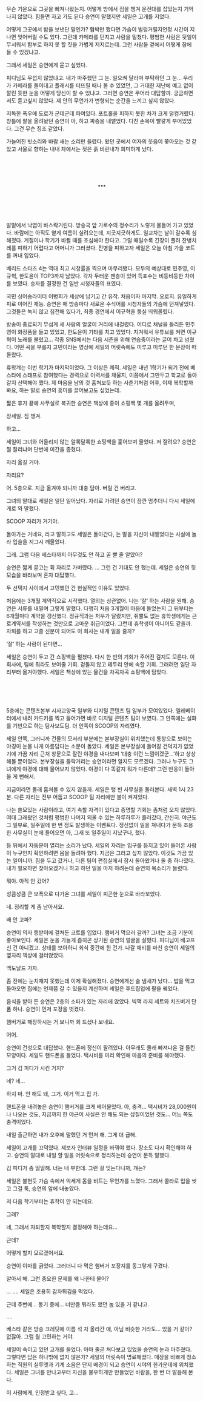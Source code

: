 

무슨 기운으로 그곳을 빠져나왔는지. 어떻게 방에서 짐을 챙겨 운전대를 잡았는지 기억나지 않았다. 힘들면 자고 가도 된다 승연이 말했지만 세일은 고개를 저었다.

어떻게 그곳에서 밤을 보낸단 말인가? 협박만 했다면 가슴이 벌렁거릴지언정 시간이 지나면 잊어버릴 수도 있다. 그런데 카메라를 던지고 사람을 밀쳤다. 평범한 사람은 뒷일이 무서워서 함부로 하지 못 할 짓을 가볍게 저지르는데. 그런 사람들 곁에서 어떻게 잠에 들 수 있겠냐고.

그래서 세일은 승연에게 묻고 싶었다.

피디님도 무섭지 않았냐고. 내가 마주했던 그 눈. 일으켜 달라며 부탁하던 그 눈… 우리가 카메라를 들이대고 플래시를 터뜨릴 때나 볼 수 있었던, 그 거대한 재난에 예고 없이 깔린 듯한 눈을 어떻게 당신이 할 수 있냐고. 그러면 승연은 무어라 대답할까. 궁금하면서도 듣고싶지 않았다. 제 안의 무언가가 변형되는 순간을 느끼고 싶지 않았다.

지독한 폭우에 도로가 군데군데 파여있다. 포트홀을 피하지 못한 차가 크게 덜컹거렸다. 창틀에 팔을 올려놨던 승연이 아, 하고 짜증을 내뱉었다. 다친 손목이 빨갛게 부어있었다. 그건 무슨 징조 같았다.

가늘어진 빗소리와 바람 새는 소리만 들렸다. 왔던 곳에서 여자의 웃음이 쫓아오는 것 같았고 서울로 향하는 내내 차에서는 젖은 흙 비린내가 희미하게 났다.




ㅤ

ㅤ

<center>***</center>




ㅤ

ㅤ



발밑에서 낙엽이 바스락거린다. 방송국 앞 가로수의 정수리가 노랗게 물들어 가고 있었다. 바람에는 아직도 옅게 여름이 실려오는데, 지긋지긋하게도. 일교차는 날이 갈수록 심해졌다. 계절이나 학기가 바뀔 때를 조심해야 한다고. 그럴 때일수록 긴장이 풀려 잔병치레를 피하기 어렵다고 어머니가 그러셨다. 잔병을 피하고자 세일은 오늘 아침 가을 코트를 꺼내 입었다. 

베리드 스타즈 4는 역대 최고 시청률을 찍으며 마무리됐다. 모두의 예상대로 민주영, 이규혁, 한도윤이 TOP3까지 남았다. 각자 두터운 팬층이 있어 득표수는 비등비등한 차이를 보였다. 승자를 결정한 건 일반 시청자들의 표였다.

국민 싱어송라이터 이병희가 세상에 남기고 간 유작. 처음이자 마지막. 오로지. 유일하게 피로 이어진 재능. 승연은 매 방송마다 새로운 수식어를 시청자들의 가슴에 던져넣었다. 그것들은 녹지 않고 침전해 있다가, 최종 경연에서 이규혁을 둥실 띄워올렸다.

방송이 종료되기 무섭게 세 사람의 얼굴이 거리에 내걸렸다. 어디로 채널을 돌리든 민주영이 화장품을 들고 있었고, 한도윤이 기타를 치고 있었다. 지겨워서 유튜브를 켜면 이규혁이 노래를 불렀고... 각종 SNS에서는 다음 시즌을 위해 연습중이라는 글이 차고 넘쳤다. 어떤 곡을 부를지 고민이라는 영상에 세일의 머릿속에도 미루고 미루던 한 문장이 떠올랐다.

휴학계는 이번 학기가 마지막이었다. 그 이상은 제적. 세일은 내년 1학기가 되기 전에 베스타에 스태프로 참여했다는 경력으로 이력서를 채울지, 이쯤에서 그만두고 학교로 돌아갈지 선택해야 했다. 제 마음을 남의 것 훔쳐보듯 하는 사춘기처럼 어휴, 이제 복학할까 봐요, 하는 말로 승연의 흥미를 끌어보고도 싶었는데.

짧은 휴가 끝에 사무실로 복귀한 승연은 책상에 종이 쇼핑백 몇 개를 올려두며,

장세일. 짐 챙겨.

하고...

세일이 그녀와 어울리지 않는 알록달록한 쇼핑백을 훑어보며 물었다. 저 잘려요? 승연은 뭘 잘리냐며 단번에 미간을 좁혔다.

자리 옮길 거야.

자리요?

어. 5층으로. 지금 옮겨야 되니까 대충 담아. 버릴 건 버리고.

그녀의 말대로 세일은 일단 일어났다. 자리로 가려던 승연이 잠깐 멈추더니 다시 세일에게로 와 말했다.

SCOOP 자리가 거기야.

돌아가는 거네요, 라고 말하고도 세일은 돌아간다, 는 말을 자신이 내뱉었다는 사실에 놀라 입술을 지그시 깨물었다.

그래. 그럼 다음 베스타까지 아무것도 안 하고 꿀 빨 줄 알았어?

승연은 짧게 묻고는 휙 자리로 가버렸다. … 그런 건 기대도 안 했는데. 세일은 승연의 뒷모습을 바라보며 혼자 대답했다.

두 선택지 사이에서 고민했던 건 현실적인 이유도 있었다.

처음에는 3개월 계약직으로 시작했다. 열의는 상관없어. 나는 ‘잘’ 하는 사람을 원해. 승연은 서류를 내밀며 그렇게 말했다. 다행히 처음 3개월이 마음에 들었는지 그 뒤부터는 6개월마다 계약을 갱신했다. 정규직과는 처우가 달랐지만, 쥐뿔도 없는 휴학생에게는 근로계약서를 작성하는 것만으로 고마운 취급이었다. 그런데 휴학생이 아니어도 같을까. 자퇴를 하고 고졸 신분이 되어도 이 회사는 내게 일을 줄까?

‘잘’ 하는 사람이 된다면…

세일은 승연이 두고 간 쇼핑백을 펼쳤다. 다시 한 번의 기회가 주어진 걸지도 모른다. 이 회사에, 팀에 뭐라도 보여줄 기회. 겉돌지 않고 테두리 안에 속할 기회. 그러려면 일단 자리부터 옮겨야했다. 세일은 책상에 있는 물건을 차곡차곡 쇼핑백에 담았다.


ㅤ

ㅤ


5층에는 콘텐츠본부 시사교양국 일부와 디지털 콘텐츠 팀 일부가 모여있었다. 엘레베이터에서 내려 카드키를 찍고 들어가면 바로 디지털 콘텐츠 팀이 보였다. 그 안쪽에는 실화를 기반으로 하는 탐사보도팀. 더 안쪽이 SCOOP의 자리였다.

제일 안쪽, 그러니까 건물의 모서리 부분에는 본부장실이 위치했는데 통창으로 보이는 야경이 눈물 나게 아름답다는 소문이 돌았다. 세일은 본부장실에 들어갈 건덕지가 없었기에 가끔 자리 근처 창문으로 잘린 야경을 내다보며 ‘대충 이런 느낌이겠군…’하고 상상해볼 뿐이었다. 본부장실을 들락거리는 승연이라면 알지도 모르겠다. 그러나 누구도 그녀에게 야경에 대해 물어보지 않았다. 야경이 다 똑같지 뭐가 다른데? 그런 반응이 돌아올 게 뻔해서.

지금이라면 몰래 훔쳐볼 수 있지 않을까. 세일은 텅 빈 사무실을 둘러본다. 새벽 1시 23분. 다른 자리는 전부 어둡고 SCOOP 팀 자리에만 불이 켜져있다.

나는 쓸모있는 사람이라고, 여기 속할 자격이 있다고 증명할 기회는 좀처럼 오지 않았다. 여태 그래왔던 것처럼 평범한 나머지 외울 수 있는 하루하루가 흘러갔다, 간신히. 야근도 그 일부로, 일주일에 한 번 정도 발생하는 이벤트다. 정신없이 일을 쳐내다가 문득 조용한 사무실이 눈에 들어오면 아, 그새 또 일주일이 지났구나, 했다.

등 뒤에서 자동문이 열리는 소리가 났다. 세일의 자리는 입구를 등지고 있어 들어온 사람이 누구인지 확인하려면 몸을 돌려야 했다. 지금은 그러고 싶지 않았다. 이것도 가끔 있는 일이니까. 짐을 두고 갔거나, 다른 팀이 편집실에서 잠시 돌아왔거나 둘 중 하나였다. 내가 필요하면 찾아오겠거니 하고 하던 일을 마저 하려는데 승연의 목소리가 들렸다.


뭐야. 아직 안 갔어?

성큼성큼 큰 보폭으로 다가온 그녀를 세일이 피곤한 눈으로 바라보았다.

네. 정리할 게 좀 남아서요.

배 안 고파?

승연이 의자 등받이에 걸쳐둔 코트를 입었다. 햄버거 먹으러 갈까? 그녀는 조금 기분이 좋아보인다. 세일은 눈을 가늘게 좁히곤 상기된 승연의 얼굴을 살폈다. 피디님이 배고프신 건 아니겠고. 상태를 보아하니 회식 중간에 튄 건가. 나갈 채비를 마친 승연이 세일의 옆자리 책상에 걸터앉았다.

맥도날드 가자.


좀 전에는 눈치채지 못했는데 이제 확실해졌다. 승연에게선 술 냄새가 났다… 밥을 먹고 돌아오면 집에는 언제쯤 갈 수 있을지 계산하며 세일은 후드집업에 팔을 꿰었다.

음식을 받아 든 승연은 2층의 소파가 있는 자리에 앉았다. 빅맥 라지 세트와 치즈버거 단품 하나. 승연이 먼저 포장을 벗겼다.

햄버거로 해장하시는 거 보니까 회 드셨나 보네요.

어어.

승연이 건성으로 대답했다. 핸드폰에 정신이 팔려있다. 아무래도 몰래 빠져나온 걸 들킨 모양이다. 세일도 핸드폰을 들었다. 택시비를 미리 확인해 마음의 준비를 해야했다.

그거 김 피디가 시킨 거지?

네? 네...

하지 마. 안 해도 돼, 그거. 이거 먹고 집 가.

핸드폰을 내려놓은 승연이 햄버거를 크게 베어물었다. 아, 충격… 택시비가 28,000원이나 나오는 것도, 지금까지 한 야근이 사실은 안 해도 되는 삽질이었던 것도… 어느 쪽도 충격이었다.

내일 출근하면 내가 오후에 말했던 거 먼저 해. 그게 더 급해.

세일이 고개를 끄덕였다. 제보자 인터뷰 일정을 바꿔야 했다. 장소도 다시 확인해야 하고. 승연의 말대로 내일 할 일을 머릿속으로 정리하는데 승연이 문득 말했다.

김 피디가 좀 띨띨해. 너는 내 부한데. 그런 걸 잊는다니까, 걔는?

세일은 불현듯 가슴 속에서 억세게 몸을 비트는 무언가를 느꼈다. 그래서 콜라로 입을 씻고 그걸 툭, 승연의 앞에 내놓았다.

저 다음 학기부터는 휴학이 안 되는데요.

그래?

네, 그래서 자퇴할지 복학할지 결정해야 하는데요…

근데?

어떻게 할지 모르겠어서요.

승연이 이마를 긁었다. 그러더니 다 먹은 햄버거 포장지를 동그랗게 구겼다.

알아서 해. 그런 중요한 문제를 왜 나한테 물어?

… …. 세일은 조용히 감자튀김을 먹었다.

근데 주변에… 동기 중에… 너만큼 뭐라도 했던 놈 있을 거 같냐고.

….

베스타 같은 방송 크레딧에 이름 석 자 올라간 애, 아님 비슷한 거라도… 있을 거 같아? 없잖아. 그럼 뭘 고민하는 거야.

세일이 숙이고 있던 고개를 들었다. 아마 줄곧 쳐다보고 있었을 승연의 눈과 마주쳤다. 그렇다면 답은 하나밖에 없지 않은가? 세일의 머릿속이 명료해졌다. 매장을 바쁘게 청소하는 직원의 실루엣과 기계 소음은 단지 배경이 되고 승연이 시야의 한가운데에 위치했다. 세일은 그녀를 만나고부터 자신을 불우하게만 만들었던 바람을, 한 번 더 발음해 본다.

이 사람에게, 인정받고 싶다, 고…







